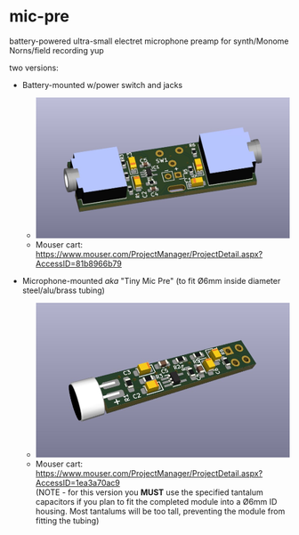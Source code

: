 # mic-pre
battery-powered ultra-small electret microphone preamp for synth/Monome Norns/field recording
yup

two versions:

 * Battery-mounted w/power switch and jacks
    - ![Tiny Mic Pre](/img/micpre.jpg)
    - Mouser cart: https://www.mouser.com/ProjectManager/ProjectDetail.aspx?AccessID=81b8966b79

* Microphone-mounted *aka* "Tiny Mic Pre" (to fit Ø6mm inside diameter steel/alu/brass tubing)
    - ![Tiny Mic Pre](/img/mike.jpg)
    - Mouser cart: https://www.mouser.com/ProjectManager/ProjectDetail.aspx?AccessID=1ea3a70ac9  
    (NOTE - for this version you **MUST** use the specified tantalum capacitors if you plan to fit the completed module into a Ø6mm ID housing.  Most tantalums will be too tall, preventing the module from fitting the tubing)

